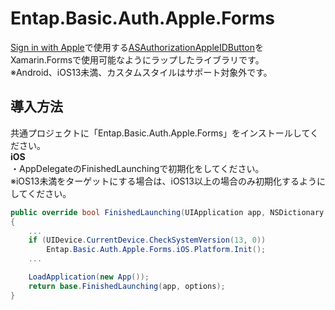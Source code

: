 ﻿# Entap.Basic.Auth.Apple.Forms  
[Sign in with Apple](https://developer.apple.com/jp/sign-in-with-apple/)で使用する[ASAuthorizationAppleIDButton](https://developer.apple.com/documentation/authenticationservices/asauthorizationappleidbutton)をXamarin.Formsで使用可能なようにラップしたライブラリです。  
※Android、iOS13未満、カスタムスタイルはサポート対象外です。

## 導入方法
共通プロジェクトに「Entap.Basic.Auth.Apple.Forms」をインストールしてください。  
**iOS**  
・AppDelegateのFinishedLaunchingで初期化をしてください。  
※iOS13未満をターゲットにする場合は、iOS13以上の場合のみ初期化するようにしてください。
```csharp
public override bool FinishedLaunching(UIApplication app, NSDictionary options)
{
	...
    if (UIDevice.CurrentDevice.CheckSystemVersion(13, 0))
        Entap.Basic.Auth.Apple.Forms.iOS.Platform.Init();
	...

    LoadApplication(new App());
    return base.FinishedLaunching(app, options);
}
```